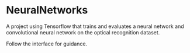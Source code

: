 # NeuralNetworks
A project using Tensorflow that trains and evaluates a neural network and convolutional neural network on the optical recognition dataset. 

Follow the interface for guidance. 
